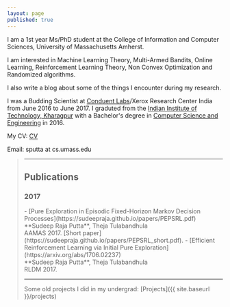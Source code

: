 ```yaml
---
layout: page
published: true
---
```

I am a 1st year Ms/PhD student at the College of Information and Computer Sciences, University of Massachusetts Amherst.

I am interested in Machine Learning Theory, Multi-Armed Bandits, Online Learning, Reinforcement Learning Theory, Non Convex Optimization and Randomized algorithms.

I also write a blog about some of the things I encounter during my research.

I was a Budding Scientist at [Conduent Labs](http://indialabs.conduent.com/)/Xerox Research Center India from June 2016 to June 2017. I graduted from the [Indian Institute of Technology, Kharagpur](https://www.iitkgp.ac.in/) with a Bachelor's degree in [Computer Science and Engineering](https://cse.iitkgp.ac.in/) in 2016. 

My CV: [CV](https://sudeepraja.github.io/CV.pdf)

Email: sputta at cs.umass.edu

<blockquote
New situations can be intimidating. You lookin' around and it's all scary and different, but y'know...meeting them head-on, charging into 'em like a bull—that's how we grow as people.
</blockquote>


---
## Publications
<h3>2017</h3>
   - [Pure Exploration in Episodic Fixed-Horizon Markov Decision Processes](https://sudeepraja.github.io/papers/PEPSRL.pdf) <br />**Sudeep Raja Putta**, Theja Tulabandhula <br />AAMAS 2017. [Short paper](https://sudeepraja.github.io/papers/PEPSRL_short.pdf).
   - [Efficient Reinforcement Learning via Initial Pure Exploration](https://arxiv.org/abs/1706.02237) <br />**Sudeep Raja Putta**, Theja Tulabandhula <br />RLDM 2017.

---
Some old projects I did in my undergrad: [Projects]({{ site.baseurl }}/projects)
